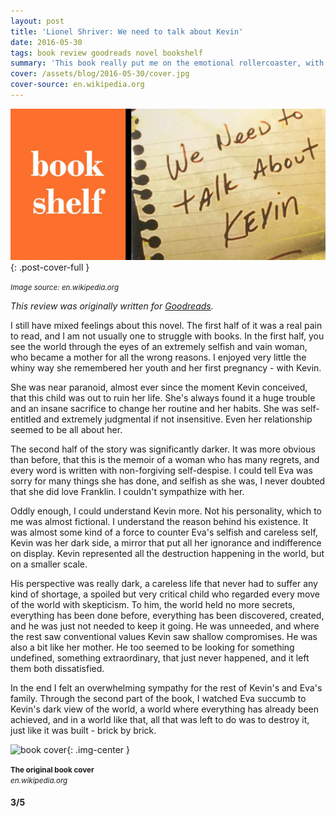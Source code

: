 ```yaml
---
layout: post
title: 'Lionel Shriver: We need to talk about Kevin'
date: 2016-05-30
tags: book review goodreads novel bookshelf
summary: 'This book really put me on the emotional rollercoaster, with a lineup of very unlikeable characters and a horrifying story that slowly builds into a brutally honest confession. Terrible mistakes have been made, and the price is equally terrible.'
cover: /assets/blog/2016-05-30/cover.jpg
cover-source: en.wikipedia.org
---
```


![example cover](\assets\blog\2016-05-30\cover.jpg){: .post-cover-full }

<small><em>Image source: en.wikipedia.org</em></small>

*This review was originally written for [Goodreads](https://www.goodreads.com/review/show/1638108524).*

I still have mixed feelings about this novel. The first half of it was a real pain to read, and I am not usually one to struggle with books. In the first half, you see the world through the eyes of an extremely selfish and vain woman, who became a mother for all the wrong reasons. I enjoyed very little the whiny way she remembered her youth and her first pregnancy - with Kevin.

She was near paranoid, almost ever since the moment Kevin conceived, that this child was out to ruin her life. She's always found it a huge trouble and an insane sacrifice to change her routine and her habits. She was self-entitled and extremely judgmental if not insensitive. Even her relationship seemed to be all about her.

The second half of the story was significantly darker. It was more obvious than before, that this is the memoir of a woman who has many regrets, and every word is written with non-forgiving self-despise. I could tell Eva was sorry for many things she has done, and selfish as she was, I never doubted that she did love Franklin.
I couldn't sympathize with her.

Oddly enough, I could understand Kevin more. Not his personality, which to me was almost fictional. I understand the reason behind his existence. It was almost some kind of a force to counter Eva's selfish and careless self, Kevin was her dark side, a mirror that put all her ignorance and indifference on display. Kevin represented all the destruction happening in the world, but on a smaller scale.

His perspective was really dark, a careless life that never had to suffer any kind of shortage, a spoiled but very critical child who regarded every move of the world with skepticism. To him, the world held no more secrets, everything has been done before, everything has been discovered, created, and he was just not needed to keep it going. He was unneeded, and where the rest saw conventional values Kevin saw shallow compromises.
He was also a bit like her mother. He too seemed to be looking for something undefined, something extraordinary, that just never happened, and it left them both dissatisfied.

In the end I felt an overwhelming sympathy for the rest of Kevin's and Eva's family. Through the second part of the book, I watched Eva succumb to Kevin's dark view of the world, a world where everything has already been achieved, and in a world like that, all that was left to do was to destroy it, just like it was built - brick by brick.

![book cover](https://upload.wikimedia.org/wikipedia/en/f/fd/WeNeedToTalkAboutKevin.jpg){: .img-center }

<small><b>The original book cover</b><br /><em>en.wikipedia.org</em></small>

#### 3/5
